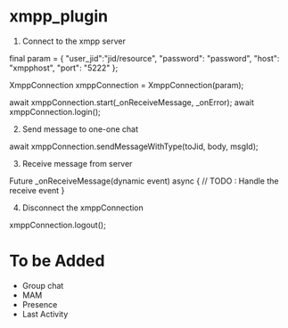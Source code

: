 # xmpp_plugin

1. Connect to the xmpp server

final param = {
      "user_jid":"jid/resource",
      "password": "password",
      "host": "xmpphost",
      "port": "5222"
};

XmppConnection xmppConnection = XmppConnection(param);

await xmppConnection.start(_onReceiveMessage, _onError);
await xmppConnection.login();

2. Send message to one-one chat

await xmppConnection.sendMessageWithType(toJid, body, msgId);

3. Receive message from server

Future _onReceiveMessage(dynamic event) async {
       // TODO : Handle the receive event
}

4. Disconnect the xmppConnection

xmppConnection.logout();

# To be Added

 - Group chat
 - MAM
 - Presence
 - Last Activity
